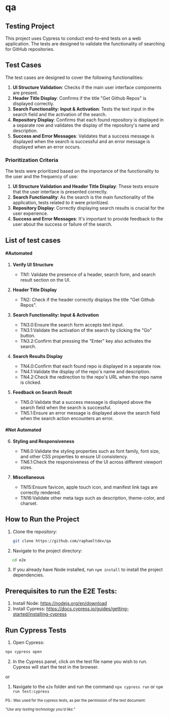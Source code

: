 # qa
## Testing Project

This project uses Cypress to conduct end-to-end tests on a web application. The tests are designed to validate the functionality of searching for GitHub repositories.

## Test Cases

The test cases are designed to cover the following functionalities:

1. **UI Structure Validation**: Checks if the main user interface components are present.
2. **Header Title Display**: Confirms if the title "Get Github Repos" is displayed correctly.
3. **Search Functionality: Input & Activation**: Tests the text input in the search field and the activation of the search.
4. **Repository Display**: Confirms that each found repository is displayed in a separate row and validates the display of the repository's name and description.
5. **Success and Error Messages**: Validates that a success message is displayed when the search is successful and an error message is displayed when an error occurs.

### Prioritization Criteria

The tests were prioritized based on the importance of the functionality to the user and the frequency of use:

1. **UI Structure Validation and Header Title Display**: These tests ensure that the user interface is presented correctly.
2. **Search Functionality**: As the search is the main functionality of the application, tests related to it were prioritized.
3. **Repository Display**: Correctly displaying search results is crucial for the user experience.
4. **Success and Error Messages**: It's important to provide feedback to the user about the success or failure of the search.


## List of test cases

#### #Automated
1. **Verify UI Structure**
   - TN1: Validate the presence of a header, search form, and search result section on the UI.
  
2. **Header Title Display**
   - TN2: Check if the header correctly displays the title "Get Github Repos".

3. **Search Functionality: Input & Activation**
    - TN3.0:Ensure the search form accepts text input.
    - TN3.1:Validate the activation of the search by clicking the "Go" button.
    - TN3.2:Confirm that pressing the "Enter" key also activates the search.

4. **Search Results Display**
    - TN4.0:Confirm that each found repo is displayed in a separate row.
    - TN4.1:Validate the display of the repo's name and description.
    - TN4.2:Check the redirection to the repo's URL when the repo name is clicked.

5. **Feedback on Search Result**
    - TN5.0:Validate that a success message is displayed above the search field when the search is successful.
    - TN5.1:Ensure an error message is displayed above the search field when the search action encounters an error.

#### #Not Automated

6. **Styling and Responsiveness**
    - TN6.0:Validate the styling properties such as font family, font size, and other CSS properties to ensure UI consistency.
    - TN6.1:Check the responsiveness of the UI across different viewport sizes.

7. **Miscellaneous**
    - TN15:Ensure favicon, apple touch icon, and manifest link tags are correctly rendered.
    - TN16:Validate other meta tags such as description, theme-color, and charset.

## How to Run the Project

1. Clone the repository:
   ```bash
   git clone https://github.com/raphaeltdev/qa
   ```

2. Navigate to the project directory:
```bash
   cd e2e
```

3. If you already have Node installed, run `npm install` to install the project dependencies.


## Prerequisites to run the E2E Tests:
1. Install Node: https://nodejs.org/en/download
2. Install Cypress: https://docs.cypress.io/guides/getting-started/installing-cypress


## Run Cypress Tests

1. Open Cypress:
```bash 
npx cypress open
```
2. In the Cypress panel, click on the test file name you wish to run. Cypress will start the test in the browser.

or

1. Navigate to the `e2e` folder and run the command `npx cypress run` or `npm run test:cypress`

<sub>PS.: Was used for the cypress tests, as per the permission of the test document:</sub>

<sub><i>"Use any testing technology you'd like."</i></sub>
